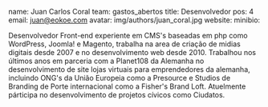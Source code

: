 name: Juan Carlos Coral
team: gastos_abertos
title: Desenvolvedor
pos: 4
email: juan@eokoe.com
avatar: img/authors/juan_coral.jpg
website:
minibio:

Desenvolvedor Front-end experiente em CMS's baseadas em php como WordPress, Joomla! e Magento, trabalha na area de criação de midias digitais desde 2007 e no desenvolvimento web desde 2010. Trabalhou nos últimos anos em parceria com a Planet108 da Alemanha no desenvolvimento de site lojas virtuais para emprendedores da alemanha, incluindo ONG's da União Europeia como a Presource e Studios de Branding de Porte internacional como a Fisher's Brand Loft. Atuelmente párticipa no desenvolvimento de projetos cívicos como Ciudatos.
